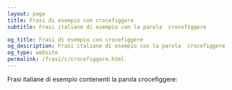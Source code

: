 ```yaml
---
layout: page
title: Frasi di esempio con crocefiggere 
subtitle: Frasi italiane di esempio con la parola  crocefiggere

og_title: Frasi di esempio con crocefiggere 
og_description: Frasi italiane di esempio con la parola  crocefiggere
og_type: website
permalink: /frasi/c/crocefiggere.html
---
```


Frasi italiane di esempio contenenti la parola crocefiggere:


